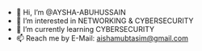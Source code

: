 - 👋 Hi, I’m @AYSHA-ABUHUSSAIN
- 👀 I’m interested in NETWORKING & CYBERSECURITY
- 🌱 I’m currently learning CYBERSECURITY
- 📫 Reach me by E-Mail: aishamubtasim@gmail.com

<!---
AYSHA-ABUHUSSAIN/AYSHA-ABUHUSSAIN is a ✨ special ✨ repository because its `README.md` (this file) appears on your GitHub profile.
You can click the Preview link to take a look at your changes.
--->
